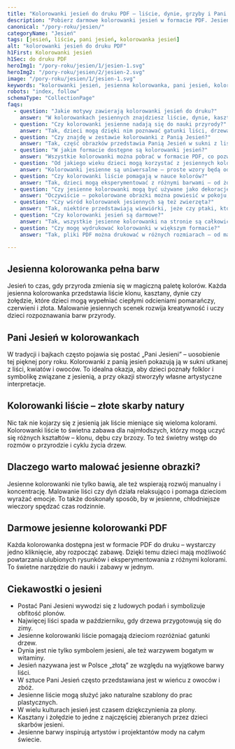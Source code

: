 ```yaml
---
title: "Kolorowanki jesień do druku PDF – liście, dynie, grzyby i Pani Jesień"
description: "Pobierz darmowe kolorowanki jesień w formacie PDF. Jesienna kolorowanka z liśćmi, dyniami i postacią Pani Jesień – idealne malowanki dla dzieci."
canonical: "/pory-roku/jesien/"
categoryName: "Jesień"
tags: [jesień, liście, pani jesień, kolorowanka jesień]
alt: "kolorowanki jesień do druku PDF"
h1First: Kolorowanki jesień
h1Sec: do druku PDF
heroImg1: "/pory-roku/jesien/1/jesien-1.svg"
heroImg2: "/pory-roku/jesien/2/jesien-2.svg"
image: "/pory-roku/jesien/1/jesien-1.svg"
keywords: "kolorowanki jesień, jesienna kolorowanka, pani jesień, kolorowanki liście"
robots: "index, follow"
schemaType: "CollectionPage"
faqs:
  - question: "Jakie motywy zawierają kolorowanki jesień do druku?"
    answer: "W kolorowankach jesiennych znajdziesz liście, dynie, kasztany, żołędzie, wiewiórki oraz postać Pani Jesieni, która symbolizuje tę porę roku."
  - question: "Czy kolorowanki jesienne nadają się do nauki przyrody?"
    answer: "Tak, dzieci mogą dzięki nim poznawać gatunki liści, drzewa oraz zwyczaje zwierząt przygotowujących się do zimy."
  - question: "Czy znajdę w zestawie kolorowanki z Panią Jesień?"
    answer: "Tak, część obrazków przedstawia Panią Jesień w sukni z liści, owoców i zbóż – to świetny wątek edukacyjny i artystyczny."
  - question: "W jakim formacie dostępne są kolorowanki jesień?"
    answer: "Wszystkie kolorowanki można pobrać w formacie PDF, co pozwala na szybki i wygodny wydruk w domu."
  - question: "Od jakiego wieku dzieci mogą korzystać z jesiennych kolorowanek?"
    answer: "Kolorowanki jesienne są uniwersalne – proste wzory będą odpowiednie dla przedszkolaków, a bardziej szczegółowe dla starszych dzieci."
  - question: "Czy kolorowanki liście pomagają w nauce kolorów?"
    answer: "Tak, dzieci mogą eksperymentować z różnymi barwami – od żółci, przez pomarańcze, po czerwienie i brązy."
  - question: "Czy jesienne kolorowanki mogą być używane jako dekoracje?"
    answer: "Oczywiście – pokolorowane obrazki można powiesić w pokoju, wykorzystać do szkolnych gazetek lub jesiennych wystaw."
  - question: "Czy wśród kolorowanek jesiennych są też zwierzęta?"
    answer: "Tak, niektóre przedstawiają wiewiórki, jeże czy ptaki, które przygotowują się do zimy."
  - question: "Czy kolorowanki jesień są darmowe?"
    answer: "Tak, wszystkie jesienne kolorowanki na stronie są całkowicie darmowe i dostępne do pobrania."
  - question: "Czy mogę wydrukować kolorowanki w większym formacie?"
    answer: "Tak, pliki PDF można drukować w różnych rozmiarach – od małych kartek A5 po większe arkusze A4 lub A3."

---
```

## Jesienna kolorowanka pełna barw
Jesień to czas, gdy przyroda zmienia się w magiczną paletę kolorów. Każda jesienna kolorowanka przedstawia liście klonu, kasztany, dynie czy żołędzie, które dzieci mogą wypełniać ciepłymi odcieniami pomarańczy, czerwieni i złota. Malowanie jesiennych scenek rozwija kreatywność i uczy dzieci rozpoznawania barw przyrody.

## Pani Jesień w kolorowankach
W tradycji i bajkach często pojawia się postać „Pani Jesieni” – uosobienie tej pięknej pory roku. Kolorowanki z panią jesień pokazują ją w sukni utkanej z liści, kwiatów i owoców. To idealna okazja, aby dzieci poznały folklor i symbolikę związane z jesienią, a przy okazji stworzyły własne artystyczne interpretacje.

## Kolorowanki liście – złote skarby natury
Nic tak nie kojarzy się z jesienią jak liście mieniące się wieloma kolorami. Kolorowanki liście to świetna zabawa dla najmłodszych, którzy mogą uczyć się różnych kształtów – klonu, dębu czy brzozy. To też świetny wstęp do rozmów o przyrodzie i cyklu życia drzew.

## Dlaczego warto malować jesienne obrazki?
Jesienne kolorowanki nie tylko bawią, ale też wspierają rozwój manualny i koncentrację. Malowanie liści czy dyń działa relaksująco i pomaga dzieciom wyrażać emocje. To także doskonały sposób, by w jesienne, chłodniejsze wieczory spędzać czas rodzinnie.

## Darmowe jesienne kolorowanki PDF
Każda kolorowanka dostępna jest w formacie PDF do druku – wystarczy jedno kliknięcie, aby rozpocząć zabawę. Dzięki temu dzieci mają możliwość powtarzania ulubionych rysunków i eksperymentowania z różnymi kolorami. To świetne narzędzie do nauki i zabawy w jednym.

## Ciekawostki o jesieni
<ul class="grid grid-cols-1 mb-3 sm:grid-cols-2 md:grid-cols-3 lg:grid-cols-5 gap-x-6 gap-y-3 text-center text-base md:text-lg font-light max-w-6xl mx-auto">
<li class="bg-none text-black p-2 flex items-center justify-center font-medium rounded border-4 border-dotted border-orange-500">Postać Pani Jesieni wywodzi się z ludowych podań i symbolizuje obfitość plonów.</li>
<li class="bg-none text-black p-2 flex items-center justify-center font-medium rounded border-4 border-dotted border-red-500">Najwięcej liści spada w październiku, gdy drzewa przygotowują się do zimy.</li>
<li class="bg-none text-black p-2 flex items-center justify-center font-medium rounded border-4 border-dotted border-yellow-400">Jesienne kolorowanki liście pomagają dzieciom rozróżniać gatunki drzew.</li>
<li class="bg-none text-black p-2 flex items-center justify-center font-medium rounded border-4 border-dotted border-green-500">Dynia jest nie tylko symbolem jesieni, ale też warzywem bogatym w witaminy.</li>
<li class="bg-none text-black p-2 flex items-center justify-center font-medium rounded border-4 border-dotted border-brown-500">Jesień nazywana jest w Polsce „złotą” ze względu na wyjątkowe barwy liści.</li>
<li class="bg-none text-black p-2 flex items-center justify-center font-medium rounded border-4 border-dotted border-purple-500">W sztuce Pani Jesień często przedstawiana jest w wieńcu z owoców i zbóż.</li>
<li class="bg-none text-black p-2 flex items-center justify-center font-medium rounded border-4 border-dotted border-blue-400">Jesienne liście mogą służyć jako naturalne szablony do prac plastycznych.</li>
<li class="bg-none text-black p-2 flex items-center justify-center font-medium rounded border-4 border-dotted border-pink-400">W wielu kulturach jesień jest czasem dziękczynienia za plony.</li>
<li class="bg-none text-black p-2 flex items-center justify-center font-medium rounded border-4 border-dotted border-teal-500">Kasztany i żołędzie to jedne z najczęściej zbieranych przez dzieci skarbów jesieni.</li>
<li class="bg-none text-black p-2 flex items-center justify-center font-medium rounded border-4 border-dotted border-gray-500">Jesienne barwy inspirują artystów i projektantów mody na całym świecie.</li>
</ul>